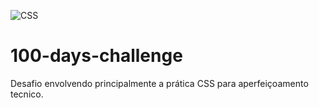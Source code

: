 
![CSS](https://user-images.githubusercontent.com/38814333/151447356-7f0efff4-ffb2-41fe-8f69-c0b958e39874.png)
# 100-days-challenge
Desafio envolvendo principalmente a prática CSS para aperfeiçoamento tecnico.
